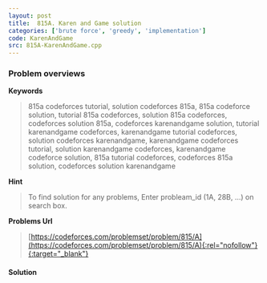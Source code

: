 ```yaml
---
layout: post
title:  815A. Karen and Game solution
categories: ['brute force', 'greedy', 'implementation']
code: KarenAndGame
src: 815A-KarenAndGame.cpp
---
```

### **Problem overviews**

**Keywords**
> 815a codeforces tutorial, solution codeforces 815a, 815a codeforce solution, tutorial 815a codeforces, solution 815a codeforces, codeforces solution 815a, codeforces karenandgame solution, tutorial karenandgame codeforces, karenandgame tutorial codeforces, solution codeforces karenandgame, karenandgame codeforces tutorial, solution karenandgame codeforces, karenandgame codeforce solution, 815a tutorial codeforces, codeforces 815a solution, codeforces solution karenandgame

**Hint**
> To find solution for any problems, Enter probleam_id (1A, 28B, ...) on search box. 

**Problems Url**
> [https://codeforces.com/problemset/problem/815/A](https://codeforces.com/problemset/problem/815/A){:rel="nofollow"}{:target="_blank"}

#### **Solution**



